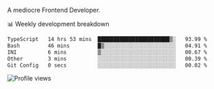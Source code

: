 A mediocre Frontend Developer.

📊 Weekly development breakdown
<!--START_SECTION:waka-->

```txt
TypeScript   14 hrs 53 mins  ███████████████████████▒░   93.99 %
Bash         46 mins         █▒░░░░░░░░░░░░░░░░░░░░░░░   04.91 %
INI          6 mins          ▒░░░░░░░░░░░░░░░░░░░░░░░░   00.67 %
Other        3 mins          ░░░░░░░░░░░░░░░░░░░░░░░░░   00.39 %
Git Config   0 secs          ░░░░░░░░░░░░░░░░░░░░░░░░░   00.02 %
```

<!--END_SECTION:waka-->

<img src="https://gpvc.arturio.dev/iqbalfasri" alt="Profile views"/>
